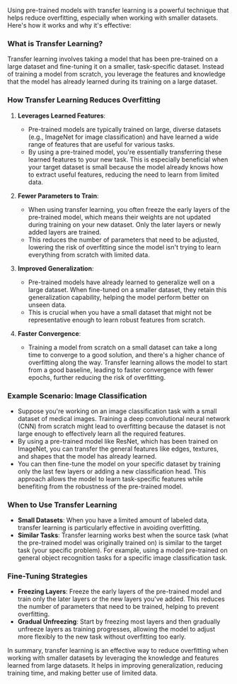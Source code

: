 Using pre-trained models with transfer learning is a powerful technique that helps reduce overfitting, especially when working with smaller datasets. Here's how it works and why it's effective:

### What is Transfer Learning?

Transfer learning involves taking a model that has been pre-trained on a large dataset and fine-tuning it on a smaller, task-specific dataset. Instead of training a model from scratch, you leverage the features and knowledge that the model has already learned during its training on a large dataset.

### How Transfer Learning Reduces Overfitting

1. **Leverages Learned Features**:
   - Pre-trained models are typically trained on large, diverse datasets (e.g., ImageNet for image classification) and have learned a wide range of features that are useful for various tasks.
   - By using a pre-trained model, you're essentially transferring these learned features to your new task. This is especially beneficial when your target dataset is small because the model already knows how to extract useful features, reducing the need to learn from limited data.

2. **Fewer Parameters to Train**:
   - When using transfer learning, you often freeze the early layers of the pre-trained model, which means their weights are not updated during training on your new dataset. Only the later layers or newly added layers are trained.
   - This reduces the number of parameters that need to be adjusted, lowering the risk of overfitting since the model isn't trying to learn everything from scratch with limited data.

3. **Improved Generalization**:
   - Pre-trained models have already learned to generalize well on a large dataset. When fine-tuned on a smaller dataset, they retain this generalization capability, helping the model perform better on unseen data.
   - This is crucial when you have a small dataset that might not be representative enough to learn robust features from scratch.

4. **Faster Convergence**:
   - Training a model from scratch on a small dataset can take a long time to converge to a good solution, and there's a higher chance of overfitting along the way. Transfer learning allows the model to start from a good baseline, leading to faster convergence with fewer epochs, further reducing the risk of overfitting.

### Example Scenario: Image Classification

- Suppose you're working on an image classification task with a small dataset of medical images. Training a deep convolutional neural network (CNN) from scratch might lead to overfitting because the dataset is not large enough to effectively learn all the required features.
- By using a pre-trained model like ResNet, which has been trained on ImageNet, you can transfer the general features like edges, textures, and shapes that the model has already learned.
- You can then fine-tune the model on your specific dataset by training only the last few layers or adding a new classification head. This approach allows the model to learn task-specific features while benefiting from the robustness of the pre-trained model.

### When to Use Transfer Learning

- **Small Datasets**: When you have a limited amount of labeled data, transfer learning is particularly effective in avoiding overfitting.
- **Similar Tasks**: Transfer learning works best when the source task (what the pre-trained model was originally trained on) is similar to the target task (your specific problem). For example, using a model pre-trained on general object recognition tasks for a specific image classification task.

### Fine-Tuning Strategies

- **Freezing Layers**: Freeze the early layers of the pre-trained model and train only the later layers or the new layers you've added. This reduces the number of parameters that need to be trained, helping to prevent overfitting.
- **Gradual Unfreezing**: Start by freezing most layers and then gradually unfreeze layers as training progresses, allowing the model to adjust more flexibly to the new task without overfitting too early.

In summary, transfer learning is an effective way to reduce overfitting when working with smaller datasets by leveraging the knowledge and features learned from large datasets. It helps in improving generalization, reducing training time, and making better use of limited data.